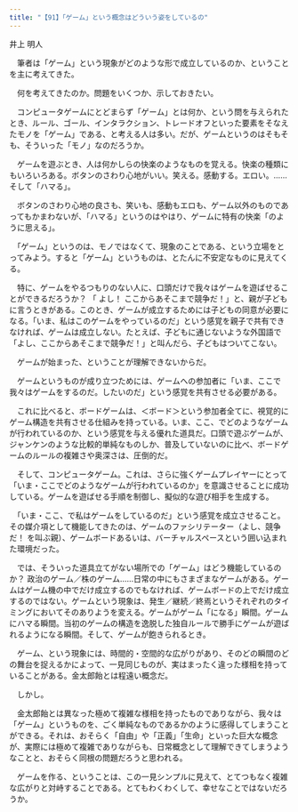 ```yaml
---
title: "【91】「ゲーム」という概念はどういう姿をしているの"
---
```



井上 明人


　筆者は「ゲーム」という現象がどのような形で成立しているのか、ということを主に考えてきた。

　何を考えてきたのか。問題をいくつか、示しておきたい。

　コンピュータゲームにとどまらず「ゲーム」とは何か、という問を与えられたとき、ルール、ゴール、インタラクション、トレードオフといった要素をそなえたモノを「ゲーム」である、と考える人は多い。だが、ゲームというのはそもそも、そういった「モノ」なのだろうか。

　ゲームを遊ぶとき、人は何かしらの快楽のようなものを覚える。快楽の種類にもいろいろある。ボタンのさわり心地がいい。笑える。感動する。エロい。……そして「ハマる」。

　ボタンのさわり心地の良さも、笑いも、感動もエロも、ゲーム以外のものであってもかまわないが、「ハマる」というのはやはり、ゲームに特有の快楽「のように思える」。

　「ゲーム」というのは、モノではなくて、現象のことである、という立場をとってみよう。すると「ゲーム」というものは、とたんに不安定なものに見えてくる。

　特に、ゲームをやるつもりのない人に、口頭だけで我々はゲームを遊ばせることができるだろうか？ 「 よし！ ここからあそこまで競争だ！」と、親が子どもに言うときがある。このとき、ゲームが成立するためには子どもの同意が必要になる。「いま、私はこのゲームをやっているのだ」という感覚を親子で共有できなければ、ゲームは成立しない。たとえば、子どもに通じないような外国語で「よし、ここからあそこまで競争だ！」と叫んだら、子どもはついてこない。

　ゲームが始まった、ということが理解できないからだ。

　ゲームというものが成り立つためには、ゲームへの参加者に「いま、ここで我々はゲームをするのだ。したいのだ」という感覚を共有させる必要がある。

　これに比べると、ボードゲームは、＜ボード＞という参加者全てに、視覚的にゲーム構造を共有させる仕組みを持っている。いま、ここ、でどのようなゲームが行われているのか、という感覚を与える優れた道具だ。口頭で遊ぶゲームが、ジャンケンのような比較的単純なものしか、普及していないのに比べ、ボードゲームのルールの複雑さや奥深さは、圧倒的だ。

　そして、コンピュータゲーム。これは、さらに強くゲームプレイヤーにとって「いま・ここでどのようなゲームが行われているのか」を意識させることに成功している。ゲームを遊ばせる手順を制御し、擬似的な遊び相手を生成する。

　「いま・ここ、で私はゲームをしているのだ」という感覚を成立させること。その媒介項として機能してきたのは、ゲームのファシリテーター（よし、競争だ！ を叫ぶ親）、ゲームボードあるいは、バーチャルスペースという囲い込まれた環境だった。

　では、そういった道具立てがない場所での「ゲーム」はどう機能しているのか？ 政治のゲーム／株のゲーム……日常の中にもさまざまなゲームがある。ゲームはゲーム機の中でだけ成立するのでもなければ、ゲームボードの上でだけ成立するのではない。ゲームという現象は、発生／継続／終焉というそれぞれのタイミングにおいてそのありようを変える。ゲームがゲーム「になる」瞬間。ゲームにハマる瞬間。当初のゲームの構造を逸脱した独自ルールで勝手にゲームが遊ばれるようになる瞬間。そして、ゲームが飽きられるとき。

　ゲーム、という現象には、時間的・空間的な広がりがあり、そのどの瞬間のどの舞台を捉えるかによって、一見同じものが、実はまったく違った様相を持っていることがある。金太郎飴とは程遠い概念だ。

　しかし。

　金太郎飴とは異なった極めて複雑な様相を持ったものでありながら、我々は「ゲーム」というものを、ごく単純なものであるかのように感得してしまうことができる。それは、おそらく「自由」や「正義」「生命」といった巨大な概念が、実際には極めて複雑でありながらも、日常概念として理解できてしまうようなことと、おそらく同根の問題だろうと思われる。

　ゲームを作る、ということは、この一見シンプルに見えて、とてつもなく複雑な広がりと対峙することである。とてもわくわくして、幸せなことではないだろうか。
